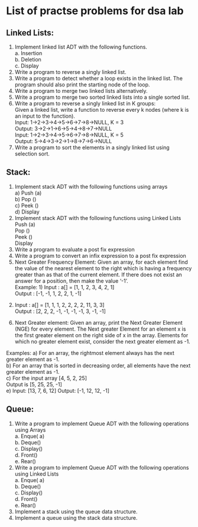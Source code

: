 # List of practse problems for dsa lab

## Linked Lists:
1. []() Implement linked list ADT with the following functions.  
 a. Insertion  
 b. Deletion  
 c. Display  
2. []()Write a program to reverse a singly linked list.  
3. []()Write a program to detect whether a loop exists in the linked list. The program should also
print the starting node of the loop.  
4. []() Write a program to merge two linked lists alternatively.  
5. []() Write a program to merge two sorted linked lists into a single sorted list.  
6. []() Write a program to reverse a singly linked list in K groups:  
Given a linked list, write a function to reverse every k nodes (where k is an input to the
function).  
Input: 1->2->3->4->5->6->7->8->NULL, K = 3  
Output: 3->2->1->6->5->4->8->7->NULL  
Input: 1->2->3->4->5->6->7->8->NULL, K = 5  
Output: 5->4->3->2->1->8->7->6->NULL  
7. []() Write a program to sort the elements in a singly linked list using selection sort.  

## Stack:
1. []() Implement stack ADT with the following functions using arrays  
a) Push (a)  
b) Pop ()  
c) Peek ()  
d) Display  
2. []() Implement stack ADT with the following functions using Linked Lists  
Push (a)  
Pop ()  
Peek ()  
Display  
3. []() Write a program to evaluate a post fix expression  
4. []() Write a program to convert an infix expression to a post fix expression  
5. []() Next Greater Frequency Element: Given an array, for each element find the value of the
nearest element to the right which is having a frequency greater than as that of the current
element. If there does not exist an answer for a position, then make the value ‘-1’.  
Example: 1) Input : a[] = [1, 1, 2, 3, 4, 2, 1]  
 Output : [-1, -1, 1, 2, 2, 1, -1]  
 2) Input : a[] = [1, 1, 1, 2, 2, 2, 2, 11, 3, 3]  
 Output : [2, 2, 2, -1, -1, -1, -1, 3, -1, -1]

6. []() Next Greater element: Given an array, print the Next Greater Element (NGE) for every element. The Next greater Element for an element x is the first greater element on the right side of x in the array. Elements for which no greater element exist, consider the next greater element as -1.

Examples: a) For an array, the rightmost element always has the next greater element as -1.  
b) For an array that is sorted in decreasing order, all elements have the next greater element as -1.  
c) For the input array [4, 5, 2, 25]  
 Output is [5, 25, 25, -1]  
e) Input: [13, 7, 6, 12]
Output: [-1, 12, 12, -1]

## Queue:
1. []() Write a program to implement Queue ADT with the following operations using Arrays  
a. Enque( a)  
b. Deque()  
c. Display()  
d. Front()  
e. Rear()  
2. []() Write a program to implement Queue ADT with the following operations using Linked Lists  
a. Enque( a)  
b. Deque()  
c. Display()  
d. Front()  
e. Rear()  
3. []() Implement a stack using the queue data structure.  
4. Implement a queue using the stack data structure.  
